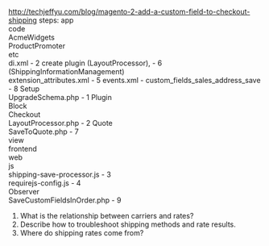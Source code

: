 http://techjeffyu.com/blog/magento-2-add-a-custom-field-to-checkout-shipping
steps:
app\
	code\
		AcmeWidgets\
			ProductPromoter\
				etc\
          di.xml - 2 create plugin (LayoutProcessor),
                 - 6 (ShippingInformationManagement)  
          extension_attributes.xml - 5
          events.xml - custom_fields_sales_address_save - 8
        Setup\
          UpgradeSchema.php - 1
        Plugin\
          Block\
            Checkout\
              LayoutProcessor.php - 2
          Quote\
            SaveToQuote.php - 7    
        view\
          frontend\
            web\
              js\
                shipping-save-processor.js  - 3   
            requirejs-config.js - 4    
        Observer\
          SaveCustomFieldsInOrder.php - 9    


1. What is the relationship between carriers and rates?
2. Describe how to troubleshoot shipping methods and rate results.
3. Where do shipping rates come from?
